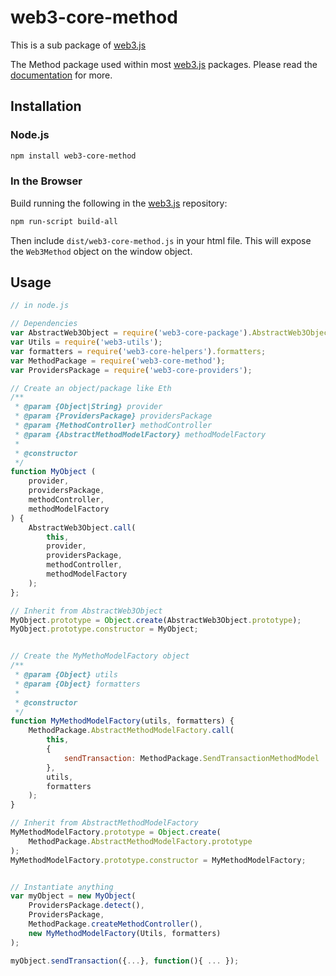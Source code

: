 # web3-core-method

This is a sub package of [web3.js][repo]

The Method package used within most [web3.js][repo] packages.
Please read the [documentation][docs] for more.

## Installation

### Node.js

```bash
npm install web3-core-method
```

### In the Browser

Build running the following in the [web3.js][repo] repository:

```bash
npm run-script build-all
```

Then include `dist/web3-core-method.js` in your html file.
This will expose the `Web3Method` object on the window object.


## Usage

```js
// in node.js

// Dependencies
var AbstractWeb3Object = require('web3-core-package').AbstractWeb3Object;
var Utils = require('web3-utils');
var formatters = require('web3-core-helpers').formatters;
var MethodPackage = require('web3-core-method');
var ProvidersPackage = require('web3-core-providers');

// Create an object/package like Eth
/**
 * @param {Object|String} provider
 * @param {ProvidersPackage} providersPackage
 * @param {MethodController} methodController
 * @param {AbstractMethodModelFactory} methodModelFactory
 * 
 * @constructor
 */
function MyObject (
    provider,
    providersPackage,
    methodController,
    methodModelFactory
) {
    AbstractWeb3Object.call(
        this,
        provider,
        providersPackage,
        methodController,
        methodModelFactory
    );
};

// Inherit from AbstractWeb3Object
MyObject.prototype = Object.create(AbstractWeb3Object.prototype);
MyObject.prototype.constructor = MyObject;


// Create the MyMethoModelFactory object
/**
 * @param {Object} utils
 * @param {Object} formatters
 * 
 * @constructor
 */
function MyMethodModelFactory(utils, formatters) {
    MethodPackage.AbstractMethodModelFactory.call(
        this,
        {
            sendTransaction: MethodPackage.SendTransactionMethodModel
        },
        utils,
        formatters
    );
}

// Inherit from AbstractMethodModelFactory
MyMethodModelFactory.prototype = Object.create(
    MethodPackage.AbstractMethodModelFactory.prototype
);
MyMethodModelFactory.prototype.constructor = MyMethodModelFactory;


// Instantiate anything
var myObject = new MyObject(
    ProvidersPackage.detect(), 
    ProvidersPackage, 
    MethodPackage.createMethodController(), 
    new MyMethodModelFactory(Utils, formatters)
);

myObject.sendTransaction({...}, function(){ ... });
```


[docs]: http://web3js.readthedocs.io/en/1.0/
[repo]: https://github.com/ethereum/web3.js


